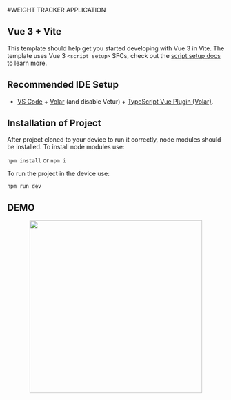 #WEIGHT TRACKER APPLICATION
## Vue 3 + Vite

This template should help get you started developing with Vue 3 in Vite. The template uses Vue 3 `<script setup>` SFCs, check out the [script setup docs](https://v3.vuejs.org/api/sfc-script-setup.html#sfc-script-setup) to learn more.

## Recommended IDE Setup

- [VS Code](https://code.visualstudio.com/) + [Volar](https://marketplace.visualstudio.com/items?itemName=Vue.volar) (and disable Vetur) + [TypeScript Vue Plugin (Volar)](https://marketplace.visualstudio.com/items?itemName=Vue.vscode-typescript-vue-plugin).

## Installation of Project

After project cloned to your device to run it correctly, node modules should be installed. To install node modules use:

```npm install```     or      ```npm i ```   

To run the project in the device use:

``` npm run dev ```


## DEMO


<p align="center">
  <img width="400" src="https://user-images.githubusercontent.com/77456662/214121036-1008e501-e0be-4774-a92d-96896439bd00.mov"/>
</p>




